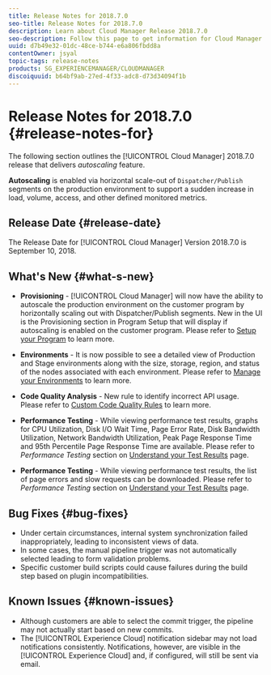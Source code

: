 ```yaml
---
title: Release Notes for 2018.7.0
seo-title: Release Notes for 2018.7.0
description: Learn about Cloud Manager Release 2018.7.0
seo-description: Follow this page to get information for Cloud Manager Release 2018.7.0.
uuid: d7b49e32-01dc-48ce-b744-e6a806fbdd8a
contentOwner: jsyal
topic-tags: release-notes
products: SG_EXPERIENCEMANAGER/CLOUDMANAGER
discoiquuid: b64bf9ab-27ed-4f33-adc8-d73d34094f1b
---
```


# Release Notes for 2018.7.0 {#release-notes-for}

The following section outlines the [!UICONTROL Cloud Manager] 2018.7.0 release that delivers *autoscaling* feature.

**Autoscaling** is enabled via horizontal scale-out of `Dispatcher/Publish` segments on the production environment to support a sudden increase in load, volume, access, and other defined monitored metrics.

## Release Date {#release-date}

The Release Date for [!UICONTROL Cloud Manager] Version 2018.7.0 is September 10, 2018.

## What's New {#what-s-new}

* **Provisioning** - [!UICONTROL Cloud Manager] will now have the ability to autoscale the production environment on the customer program by horizontally scaling out with Dispatcher/Publish segments. New in the UI is the Provisioning section in Program Setup that will display if autoscaling is enabled on the customer program. Please refer to [Setup your Program](setting-up-program.md) to learn more.

* **Environments** - It is now possible to see a detailed view of Production and Stage environments along with the size, storage, region, and status of the nodes associated with each environment. Please refer to [Manage your Environments](manage-your-environment.md) to learn more.  

* **Code Quality Analysis** - New rule to identify incorrect API usage. Please refer to [Custom Code Quality Rules](custom-code-quality-rules.md) to learn more.  

* **Performance Testing** - While viewing performance test results, graphs for CPU Utilization, Disk I/O Wait Time, Page Error Rate, Disk Bandwidth Utilization, Network Bandwidth Utilization, Peak Page Response Time and 95th Percentile Page Response Time are available. Please refer to *Performance Testing* section on [Understand your Test Results](understand-your-test-results.md) page.

* **Performance Testing** - While viewing performance test results, the list of page errors and slow requests can be downloaded. Please refer to *Performance Testing* section on [Understand your Test Results](understand-your-test-results.md) page.

## Bug Fixes {#bug-fixes}

* Under certain circumstances, internal system synchronization failed inappropriately, leading to inconsistent views of data.
* In some cases, the manual pipeline trigger was not automatically selected leading to form validation problems.
* Specific customer build scripts could cause failures during the build step based on plugin incompatibilities.

## Known Issues {#known-issues}

* Although customers are able to select the commit trigger, the pipeline may not actually start based on new commits.
* The [!UICONTROL Experience Cloud] notification sidebar may not load notifications consistently. Notifications, however, are visible in the [!UICONTROL Experience Cloud] and, if configured, will still be sent via email.

